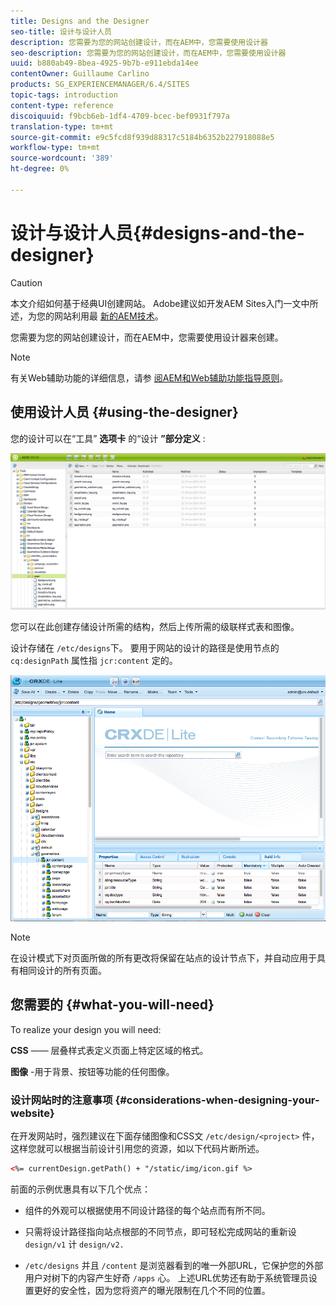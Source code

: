 ```yaml
---
title: Designs and the Designer
seo-title: 设计与设计人员
description: 您需要为您的网站创建设计，而在AEM中，您需要使用设计器
seo-description: 您需要为您的网站创建设计，而在AEM中，您需要使用设计器
uuid: b880ab49-8bea-4925-9b7b-e911ebda14ee
contentOwner: Guillaume Carlino
products: SG_EXPERIENCEMANAGER/6.4/SITES
topic-tags: introduction
content-type: reference
discoiquuid: f9bcb6eb-1df4-4709-bcec-bef0931f797a
translation-type: tm+mt
source-git-commit: e9c5fcd8f939d88317c5184b6352b227918088e5
workflow-type: tm+mt
source-wordcount: '389'
ht-degree: 0%

---
```



# 设计与设计人员{#designs-and-the-designer}

>[!CAUTION]
>
>本文介绍如何基于经典UI创建网站。 Adobe建议如开发AEM Sites入门一文中所述，为您的网站利用最 [新的AEM技术](/help/sites-developing/getting-started.md)。

您需要为您的网站创建设计，而在AEM中，您需要使用设计器来创建。

>[!NOTE]
>
>有关Web辅助功能的详细信息，请参 [阅AEM和Web辅助功能指导原则](/help/managing/web-accessibility.md)。

## 使用设计人员 {#using-the-designer}

您的设计可以在“工具” **选项卡** 的“设计 **”部分定义** :

![screen_shot_2012-02-01at30237pm](assets/screen_shot_2012-02-01at30237pm.png)

您可以在此创建存储设计所需的结构，然后上传所需的级联样式表和图像。

设计存储在 `/etc/designs`下。 要用于网站的设计的路径是使用节点的 `cq:designPath` 属性指 `jcr:content` 定的。

![chlimage_1-74](assets/chlimage_1-74.png)

>[!NOTE]
>
>在设计模式下对页面所做的所有更改将保留在站点的设计节点下，并自动应用于具有相同设计的所有页面。

## 您需要的 {#what-you-will-need}

To realize your design you will need:

**CSS** —— 层叠样式表定义页面上特定区域的格式。

**图像** -用于背景、按钮等功能的任何图像。

### 设计网站时的注意事项 {#considerations-when-designing-your-website}

在开发网站时，强烈建议在下面存储图像和CSS文 `/etc/design/<project>` 件，这样您就可以根据当前设计引用您的资源，如以下代码片断所述。

```xml
<%= currentDesign.getPath() + "/static/img/icon.gif %>
```

前面的示例优惠具有以下几个优点：

* 组件的外观可以根据使用不同设计路径的每个站点而有所不同。
* 只需将设计路径指向站点根部的不同节点，即可轻松完成网站的重新设 `design/v1` 计 `design/v2.`

* `/etc/designs` 并且 `/content` 是浏览器看到的唯一外部URL，它保护您的外部用户对树下的内容产生好奇 `/apps` 心。 上述URL优势还有助于系统管理员设置更好的安全性，因为您将资产的曝光限制在几个不同的位置。

